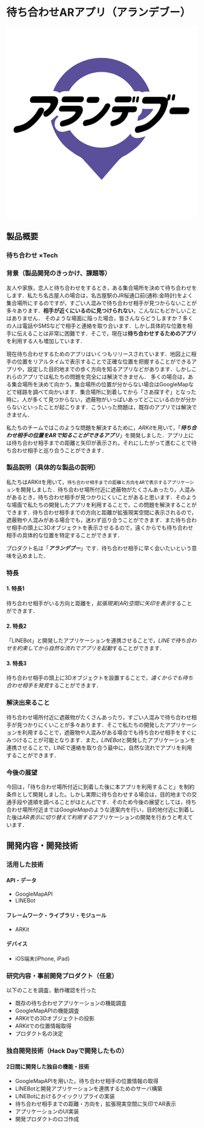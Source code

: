 # 待ち合わせARアプリ（アランデブー）

[![アランデブー(ARendezvous)](logo.png)](https://www.youtube.com/watch?v=HsD1WHpUfnY&feature=youtu.be)

## 製品概要
### 待ち合わせ ×Tech

### 背景（製品開発のきっかけ、課題等）
友人や家族，恋人と待ち合わせをするとき，ある集合場所を決めて待ち合わせをします．私たち名古屋人の場合は，名古屋駅のJR桜通口前(通称:金時計)をよく集合場所にするのですが，すごい人混みで待ち合わせ相手が見つからないことが多々あります．**相手が近くにいるのに見つけられない**，こんなにもどかしいことはありません．
そのような場面に陥った場合，皆さんならどうしますか？多くの人は電話やSMSなどで相手と連絡を取り合います．しかし具体的な位置を相手に伝えることは非常に困難です．そこで，現在は**待ち合わせするためのアプリ**を利用する人も増加しています．<p>
現在待ち合わせするためのアプリはいくつもリリースされています．地図上に相手の位置をリアルタイムで表示することで正確な位置を把握することができるアプリや，設定した目的地までの歩く方向を知るアプリなどがあります．しかしこれらのアプリでは私たちの問題を完全には解決できません．
多くの場合は，ある集合場所を決めて向かう，集合場所の位置が分からない場合はGoogleMapなどで経路を調べて向かいます．集合場所に到着してから「さあ探すぞ」となった時に，人が多くて見つからない，遮蔽物がいっぱいあってどこにいるのかが分からないといったことが起こります．こういった問題は，既存のアプリでは解決できません．<p>
私たちのチームではこのような問題を解決するために，*ARKit*を用いて，「***待ち合わせ相手の位置をARで知ることができるアプリ***」を開発しました．アプリ上には待ち合わせ相手までの距離と矢印が表示され，それにしたがって進むことで待ち合わせ相手と巡り合うことができます．<p>




### 製品説明（具体的な製品の説明）
私たちはARKitを用いて，`待ち合わせ相手までの距離と方向をARで表示するアプリケーション`を開発しました．待ち合わせ場所付近に遮蔽物がたくさんあったり，人混みがあるとき，待ち合わせ相手が見つかりにくいことがあると思います．そのような場面で私たちの開発したアプリを利用することで，この問題を解決することができます．待ち合わせ相手までの方向と距離が拡張現実空間に表示されるので，遮蔽物や人混みがある場合でも，迷わず巡り合うことができます．また待ち合わせ相手の頭上に3Dオブジェクトを表示させるるので，遠くからでも待ち合わせ相手の具体的な位置を特定することができます．<p>
プロダクト名は「***アランデブー***」です．待ち合わせ相手に早く会いたいという意味を込めました．


### 特長

#### 1. 特長1
待ち合わせ相手がいる方向と距離を，*拡張現実(AR)空間に矢印を表示*することができます．

#### 2. 特長2
「LINEBot」と開発したアプリケーションを連携させることで，*LINEで待ち合わせを約束してから自然な流れでアプリを起動*することができます．
#### 3. 特長3
待ち合わせ相手の頭上に3Dオブジェクトを設置することで，*遠くからでも待ち合わせ相手を発見*することができます．

### 解決出来ること
待ち合わせ場所付近に遮蔽物がたくさんあったり，すごい人混みで待ち合わせ相手が見つかりにくいことが多々あります．そこで私たちの開発したアプリケーションを利用することで，遮蔽物や人混みがある場合でも待ち合わせ相手をすぐにみつけることが可能となります．また，*LINEBot*と開発したアプリケーションを連携させることで，LINEで連絡を取り合う最中に，自然な流れでアプリを利用することができます．

### 今後の展望
今回は，「待ち合わせ場所付近に到着した後に本アプリを利用すること」を制約条件として開発しました。しかし実際に待ち合わせする場合は，目的地までの交通手段や道順を調べることがほとんどです．そのため今後の展望としては，待ち合わせ場所付近までは*GoogleMap*のような道案内を行い，目的地付近に到着した後は*AR表示に切り替えて利用する*アプリケーションの開発を行おうと考えています．

## 開発内容・開発技術
### 活用した技術
#### API・データ
* GoogleMapAPI
* LINEBot


#### フレームワーク・ライブラリ・モジュール
* ARKit


#### デバイス
* iOS端末(iPhone, iPad) 


### 研究内容・事前開発プロダクト（任意）

以下のことを調査，動作確認を行った
* 既存の待ち合わせアプリケーションの機能調査
* GoogleMapAPIの機能調査
* ARKitでの3Dオブジェクトの投影
* ARKitでの位置情報取得
* プロダクト名の決定


### 独自開発技術（Hack Dayで開発したもの）
#### 2日間に開発した独自の機能・技術

* GoogleMapAPIを用いた，待ち合わせ相手の位置情報の取得
* LINEBotと開発アプリケーションを連携するためのサーバ構築
* LINEBotにおけるクイックリプライの実装
* 待ち合わせ相手までの距離・方向を，拡張現実空間に矢印でAR表示
* アプリケーションのUI実装
* 開発プロダクトのロゴ作成
